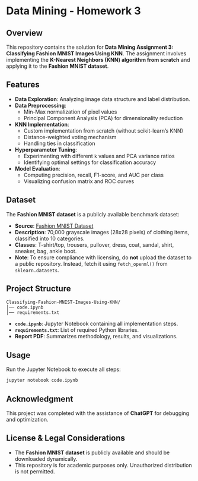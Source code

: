 # Data Mining - Homework 3

## Overview
This repository contains the solution for **Data Mining Assignment 3: Classifying Fashion MNIST Images Using KNN**. The assignment involves implementing the **K-Nearest Neighbors (KNN) algorithm from scratch** and applying it to the **Fashion MNIST dataset**.

## Features
- **Data Exploration**: Analyzing image data structure and label distribution.
- **Data Preprocessing**:
  - Min-Max normalization of pixel values
  - Principal Component Analysis (PCA) for dimensionality reduction
- **KNN Implementation**:
  - Custom implementation from scratch (without scikit-learn’s KNN)
  - Distance-weighted voting mechanism
  - Handling ties in classification
- **Hyperparameter Tuning**:
  - Experimenting with different `k` values and PCA variance ratios
  - Identifying optimal settings for classification accuracy
- **Model Evaluation**:
  - Computing precision, recall, F1-score, and AUC per class
  - Visualizing confusion matrix and ROC curves

## Dataset
The **Fashion MNIST dataset** is a publicly available benchmark dataset:
- **Source**: [Fashion MNIST Dataset](https://github.com/zalandoresearch/fashion-mnist)
- **Description**: 70,000 grayscale images (28x28 pixels) of clothing items, classified into 10 categories.
- **Classes**: T-shirt/top, trousers, pullover, dress, coat, sandal, shirt, sneaker, bag, ankle boot.
- **Note**: To ensure compliance with licensing, do **not** upload the dataset to a public repository. Instead, fetch it using `fetch_openml()` from `sklearn.datasets`.

## Project Structure
```
Classifying-Fashion-MNIST-Images-Using-KNN/
│── code.ipynb
│── requirements.txt
```
- **`code.ipynb`**: Jupyter Notebook containing all implementation steps.
- **`requirements.txt`**: List of required Python libraries.
- **Report PDF**: Summarizes methodology, results, and visualizations.


## Usage
Run the Jupyter Notebook to execute all steps:
```bash
jupyter notebook code.ipynb
```

## Acknowledgment
This project was completed with the assistance of **ChatGPT** for debugging and optimization.

## License & Legal Considerations
- The **Fashion MNIST dataset** is publicly available and should be downloaded dynamically.
- This repository is for academic purposes only. Unauthorized distribution is not permitted.

